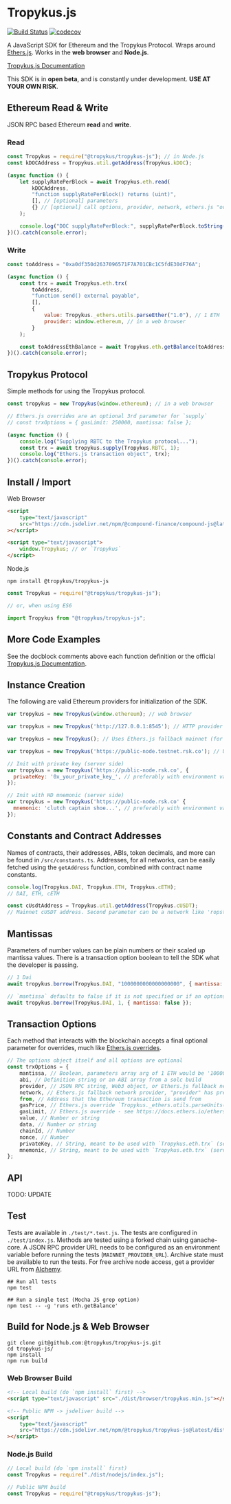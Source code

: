 # Tropykus.js

[![Build Status](https://github.com/compound-finance/compound-js/workflows/Build/badge.svg)](https://github.com/compound-finance/compound-js/actions)
[![codecov](https://codecov.io/gh/compound-finance/compound-js/branch/master/graph/badge.svg?token=85IDEVM3U0)](https://codecov.io/gh/compound-finance/compound-js)

A JavaScript SDK for Ethereum and the Tropykus Protocol. Wraps around [Ethers.js](https://github.com/ethers-io/ethers.js/). Works in the **web browser** and **Node.js**.

[Tropykus.js Documentation](https://compound.finance/docs/compound-js)

This SDK is in **open beta**, and is constantly under development. **USE AT YOUR OWN RISK**.

## Ethereum Read & Write

JSON RPC based Ethereum **read** and **write**.

### Read

```js
const Tropykus = require("@tropykus/tropykus-js"); // in Node.js
const kDOCAddress = Tropykus.util.getAddress(Tropykus.kDOC);

(async function () {
	let supplyRatePerBlock = await Tropykus.eth.read(
		kDOCAddress,
		"function supplyRatePerBlock() returns (uint)",
		[], // [optional] parameters
		{} // [optional] call options, provider, network, ethers.js "overrides"
	);

	console.log("DOC supplyRatePerBlock:", supplyRatePerBlock.toString());
})().catch(console.error);
```

### Write

```js
const toAddress = "0xa0df350d2637096571F7A701CBc1C5fdE30dF76A";

(async function () {
	const trx = await Tropykus.eth.trx(
		toAddress,
		"function send() external payable",
		[],
		{
			value: Tropykus._ethers.utils.parseEther("1.0"), // 1 ETH
			provider: window.ethereum, // in a web browser
		}
	);

	const toAddressEthBalance = await Tropykus.eth.getBalance(toAddress);
})().catch(console.error);
```

## Tropykus Protocol

Simple methods for using the Tropykus protocol.

```js
const tropykus = new Tropykus(window.ethereum); // in a web browser

// Ethers.js overrides are an optional 3rd parameter for `supply`
// const trxOptions = { gasLimit: 250000, mantissa: false };

(async function () {
	console.log("Supplying RBTC to the Tropykus protocol...");
	const trx = await tropykus.supply(Tropykus.RBTC, 1);
	console.log("Ethers.js transaction object", trx);
})().catch(console.error);
```

## Install / Import

Web Browser

```html
<script
	type="text/javascript"
	src="https://cdn.jsdelivr.net/npm/@compound-finance/compound-js@latest/dist/browser/compound.min.js"
></script>

<script type="text/javascript">
	window.Tropykus; // or `Tropykus`
</script>
```

Node.js

```
npm install @tropykus/tropykus-js
```

```js
const Tropykus = require("@tropykus/tropykus-js");

// or, when using ES6

import Tropykus from "@tropykus/tropykus-js";
```

## More Code Examples

See the docblock comments above each function definition or the official [Tropykus.js Documentation](https://compound.finance/docs/compound-js).

## Instance Creation

The following are valid Ethereum providers for initialization of the SDK.

```js
var tropykus = new Tropykus(window.ethereum); // web browser

var tropykus = new Tropykus('http://127.0.0.1:8545'); // HTTP provider

var tropykus = new Tropykus(); // Uses Ethers.js fallback mainnet (for testing only)

var tropykus = new Tropykus('https://public-node.testnet.rsk.co'); // Uses Ethers.js fallback (for testing only)

// Init with private key (server side)
var tropykus = new Tropykus('https://public-node.rsk.co', {
  privateKey: '0x_your_private_key_', // preferably with environment variable
});

// Init with HD mnemonic (server side)
var tropykus = new Tropykus('https://public-node.rsk.co' {
  mnemonic: 'clutch captain shoe...', // preferably with environment variable
});
```

## Constants and Contract Addresses

Names of contracts, their addresses, ABIs, token decimals, and more can be found in `/src/constants.ts`. Addresses, for all networks, can be easily fetched using the `getAddress` function, combined with contract name constants.

```js
console.log(Tropykus.DAI, Tropykus.ETH, Tropykus.cETH);
// DAI, ETH, cETH

const cUsdtAddress = Tropykus.util.getAddress(Tropykus.cUSDT);
// Mainnet cUSDT address. Second parameter can be a network like 'ropsten'.
```

## Mantissas

Parameters of number values can be plain numbers or their scaled up mantissa values. There is a transaction option boolean to tell the SDK what the developer is passing.

```js
// 1 Dai
await tropykus.borrow(Tropykus.DAI, "1000000000000000000", { mantissa: true });

// `mantissa` defaults to false if it is not specified or if an options object is not passed
await tropykus.borrow(Tropykus.DAI, 1, { mantissa: false });
```

## Transaction Options

Each method that interacts with the blockchain accepts a final optional parameter for overrides, much like [Ethers.js overrides](https://docs.ethers.io/ethers.js/v5-beta/api-contract.html#overrides).

```js
// The options object itself and all options are optional
const trxOptions = {
	mantissa, // Boolean, parameters array arg of 1 ETH would be '1000000000000000000' (true) vs 1 (false)
	abi, // Definition string or an ABI array from a solc build
	provider, // JSON RPC string, Web3 object, or Ethers.js fallback network (string)
	network, // Ethers.js fallback network provider, "provider" has precedence over "network"
	from, // Address that the Ethereum transaction is send from
	gasPrice, // Ethers.js override `Tropykus._ethers.utils.parseUnits('10.0', 'gwei')`
	gasLimit, // Ethers.js override - see https://docs.ethers.io/ethers.js/v5-beta/api-contract.html#overrides
	value, // Number or string
	data, // Number or string
	chainId, // Number
	nonce, // Number
	privateKey, // String, meant to be used with `Tropykus.eth.trx` (server side)
	mnemonic, // String, meant to be used with `Tropykus.eth.trx` (server side)
};
```

## API

TODO: UPDATE

## Test

Tests are available in `./test/*.test.js`. The tests are configured in `./test/index.js`. Methods are tested using a forked chain using ganache-core. A JSON RPC provider URL needs to be configured as an environment variable before running the tests (`MAINNET_PROVIDER_URL`). Archive state must be available to run the tests. For free archive node access, get a provider URL from [Alchemy](http://alchemy.com/).

```
## Run all tests
npm test

## Run a single test (Mocha JS grep option)
npm test -- -g 'runs eth.getBalance'
```

## Build for Node.js & Web Browser

```
git clone git@github.com:@tropykus/tropykus-js.git
cd tropykus-js/
npm install
npm run build
```

### Web Browser Build

```html
<!-- Local build (do `npm install` first) -->
<script type="text/javascript" src="./dist/browser/tropykus.min.js"></script>

<!-- Public NPM -> jsdeliver build -->
<script
	type="text/javascript"
	src="https://cdn.jsdelivr.net/npm/@tropykus/tropykus-js@latest/dist/browser/tropykus.min.js"
></script>
```

### Node.js Build

```js
// Local build (do `npm install` first)
const Tropykus = require("./dist/nodejs/index.js");

// Public NPM build
const Tropykus = require("@tropykus/tropykus-js");
```
